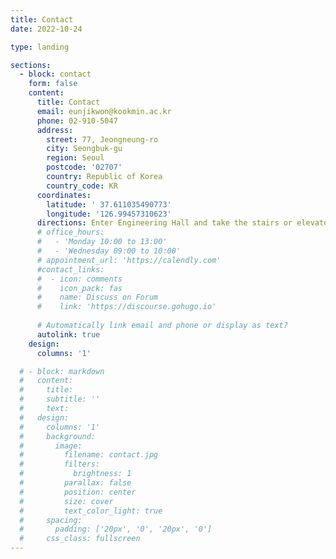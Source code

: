 ```yaml
---
title: Contact
date: 2022-10-24

type: landing

sections:
  - block: contact
    form: false
    content:
      title: Contact
      email: eunjikwon@kookmin.ac.kr
      phone: 02-910-5047
      address:
        street: 77, Jeongneung-ro
        city: Seongbuk-gu
        region: Seoul
        postcode: '02707'
        country: Republic of Korea
        country_code: KR
      coordinates:
        latitude: '	37.611035490773'
        longitude: '126.99457310623'
      directions: Enter Engineering Hall and take the stairs or elevator to Office 529 on Floor 5
      # office_hours:
      #   - 'Monday 10:00 to 13:00'
      #   - 'Wednesday 09:00 to 10:00'
      # appointment_url: 'https://calendly.com'
      #contact_links:
      #  - icon: comments
      #    icon_pack: fas
      #    name: Discuss on Forum
      #    link: 'https://discourse.gohugo.io'
    
      # Automatically link email and phone or display as text?
      autolink: true
    design:
      columns: '1'

  # - block: markdown
  #   content:
  #     title:
  #     subtitle: ''
  #     text:
  #   design:
  #     columns: '1'
  #     background:
  #       image: 
  #         filename: contact.jpg
  #         filters:
  #           brightness: 1
  #         parallax: false
  #         position: center
  #         size: cover
  #         text_color_light: true
  #     spacing:
  #       padding: ['20px', '0', '20px', '0']
  #     css_class: fullscreen
---
```

